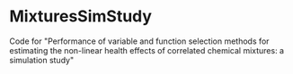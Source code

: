 # MixturesSimStudy
Code for "Performance of variable and function selection methods for estimating the non-linear health effects of correlated chemical mixtures: a simulation study"
